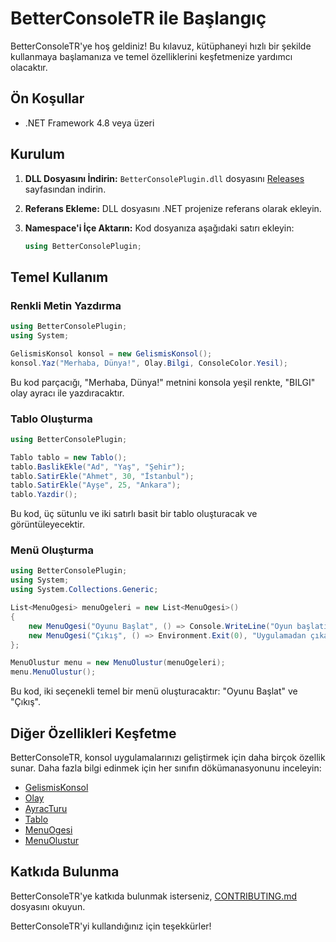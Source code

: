 # BetterConsoleTR ile Başlangıç

BetterConsoleTR'ye hoş geldiniz! Bu kılavuz, kütüphaneyi hızlı bir şekilde kullanmaya başlamanıza ve temel özelliklerini keşfetmenize yardımcı olacaktır.

## Ön Koşullar

*   .NET Framework 4.8 veya üzeri

## Kurulum

1.  **DLL Dosyasını İndirin:** `BetterConsolePlugin.dll` dosyasını [Releases](LINK_TO_RELEASES) sayfasından indirin.
2.  **Referans Ekleme:** DLL dosyasını .NET projenize referans olarak ekleyin.
3.  **Namespace'i İçe Aktarın:** Kod dosyanıza aşağıdaki satırı ekleyin:

    ```csharp
    using BetterConsolePlugin;
    ```

## Temel Kullanım

### Renkli Metin Yazdırma

```csharp
using BetterConsolePlugin;
using System;

GelismisKonsol konsol = new GelismisKonsol();
konsol.Yaz("Merhaba, Dünya!", Olay.Bilgi, ConsoleColor.Yesil);
```

Bu kod parçacığı, "Merhaba, Dünya!" metnini konsola yeşil renkte, "BILGI" olay ayracı ile yazdıracaktır.

### Tablo Oluşturma

```csharp
using BetterConsolePlugin;

Tablo tablo = new Tablo();
tablo.BaslikEkle("Ad", "Yaş", "Şehir");
tablo.SatirEkle("Ahmet", 30, "İstanbul");
tablo.SatirEkle("Ayşe", 25, "Ankara");
tablo.Yazdir();
```

Bu kod, üç sütunlu ve iki satırlı basit bir tablo oluşturacak ve görüntüleyecektir.

### Menü Oluşturma

```csharp
using BetterConsolePlugin;
using System;
using System.Collections.Generic;

List<MenuOgesi> menuOgeleri = new List<MenuOgesi>()
{
    new MenuOgesi("Oyunu Başlat", () => Console.WriteLine("Oyun başlatılıyor..."), "Yeni bir oyun başlatır"),
    new MenuOgesi("Çıkış", () => Environment.Exit(0), "Uygulamadan çıkar")
};

MenuOlustur menu = new MenuOlustur(menuOgeleri);
menu.MenuOlustur();
```

Bu kod, iki seçenekli temel bir menü oluşturacaktır: "Oyunu Başlat" ve "Çıkış".

## Diğer Özellikleri Keşfetme

BetterConsoleTR, konsol uygulamalarınızı geliştirmek için daha birçok özellik sunar. Daha fazla bilgi edinmek için her sınıfın dökümanasyonunu inceleyin:

*   [GelismisKonsol](GelismisKonsol.md)
*   [Olay](Olay.md)
*   [AyracTuru](AyracTuru.md)
*   [Tablo](Tablo.md)
*   [MenuOgesi](MenuOgesi.md)
*   [MenuOlustur](MenuOlustur)

## Katkıda Bulunma

BetterConsoleTR'ye katkıda bulunmak isterseniz, [CONTRIBUTING.md](LINK_TO_CONTRIBUTING_DOC) dosyasını okuyun.

BetterConsoleTR'yi kullandığınız için teşekkürler!
